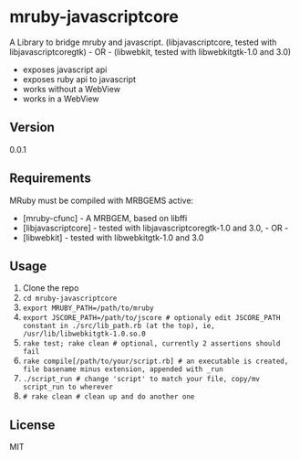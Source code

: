 mruby-javascriptcore
=========

A Library to bridge mruby and javascript. (libjavascriptcore, tested with libjavascriptcoregtk) - OR -
                                          (libwebkit, tested with libwebkitgtk-1.0 and 3.0)

  - exposes javascript api
  - exposes ruby api to javascript
  - works without a WebView
  - works in a WebView



Version
-

0.0.1

Requirements
-----------

MRuby must be compiled with MRBGEMS active:

* [mruby-cfunc] - A MRBGEM, based on libffi
* [libjavascriptcore] - tested with libjavascriptcoregtk-1.0 and 3.0, - OR -
* [libwebkit] - tested with libwebkitgtk-1.0 and 3.0

Usage
--------------

1. Clone the repo
2. `cd mruby-javascriptcore`
3. `export MRUBY_PATH=/path/to/mruby`
4. `export JSCORE_PATH=/path/to/jscore # optionaly edit JSCORE_PATH constant in ./src/lib_path.rb (at the top), ie,
                                         /usr/lib/libwebkitgtk-1.0.so.0`
5. `rake test; rake clean # optional, currently 2 assertions should fail`
6. `rake compile[/path/to/your/script.rb] # an executable is created, file basename minus extension, appended with _run`
7. `./script_run # change 'script' to match your file, copy/mv script_run to wherever` 
8. `# rake clean # clean up and do another one`


License
-

MIT

